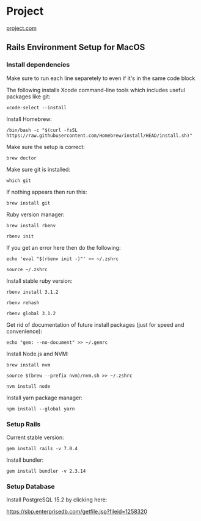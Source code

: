 # Project

[project.com](https://project.com)

## Rails Environment Setup for MacOS

### Install dependencies

Make sure to run each line separetely to even if it's in the same code block

The following installs Xcode command-line tools which includes useful packages like git:

```shell
xcode-select --install
```

Install Homebrew:

```shell
/bin/bash -c "$(curl -fsSL https://raw.githubusercontent.com/Homebrew/install/HEAD/install.sh)"
```

Make sure the setup is correct:

```shell
brew doctor
```

Make sure git is installed:

```shell
which git
```

If nothing appears then run this:

```shell
brew install git
```

Ruby version manager:

```shell
brew install rbenv
```
```shell
rbenv init
```

If you get an error here then do the following:

```shell
echo 'eval "$(rbenv init -)"' >> ~/.zshrc
```
```shell
source ~/.zshrc
```

Install stable ruby version:

```shell
rbenv install 3.1.2
```
```shell
rbenv rehash
```
```shell
rbenv global 3.1.2
```

Get rid of documentation of future install packages (just for speed and convenience):

```shell
echo "gem: --no-document" >> ~/.gemrc
```

Install Node.js and NVM:

```shell
brew install nvm
```
```shell
source $(brew --prefix nvm)/nvm.sh >> ~/.zshrc
```

```shell
nvm install node
```

Install yarn package manager:

```shell
npm install --global yarn
```


### Setup Rails

Current stable version:

```shell
gem install rails -v 7.0.4
```

Install bundler:

```shell
gem install bundler -v 2.3.14
```

### Setup Database

Install PostgreSQL 15.2 by clicking here:

https://sbp.enterprisedb.com/getfile.jsp?fileid=1258320
